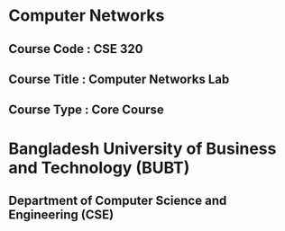 # Computer Networks
## Course Code  : CSE 320
## Course Title : Computer Networks Lab
## Course Type  : Core Course
# Bangladesh University of Business and Technology (BUBT)
## Department of Computer Science and Engineering (CSE)
